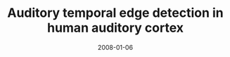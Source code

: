 ---
title: "Auditory temporal edge detection in human auditory cortex"
collection: publications
permalink: /publication/2008_auditory-temporal-edge-detection-in-human-auditory
date: 2008-01-06
year: 2008
venue: 'Brain Research'
authors: 'Chait M, Poeppel D, Simon JZ'
number: '69'
citation: 'Chait M, Poeppel D, Simon JZ (2008). Auditory temporal edge detection in human auditory cortex. Brain Research.'
category: 'article'
---